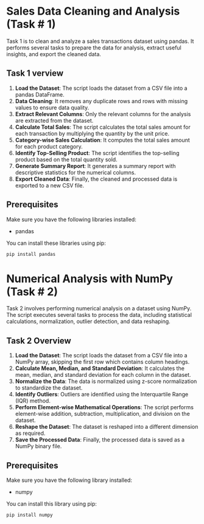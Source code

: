 # Sales Data Cleaning and Analysis (Task # 1)
Task 1 is to clean and analyze a sales transactions dataset using pandas. It performs several tasks to prepare the data for analysis, extract useful insights, and export the cleaned data.

## Task 1 verview

1. **Load the Dataset**: The script loads the dataset from a CSV file into a pandas DataFrame.
2. **Data Cleaning**: It removes any duplicate rows and rows with missing values to ensure data quality.
3. **Extract Relevant Columns**: Only the relevant columns for the analysis are extracted from the dataset.
4. **Calculate Total Sales**: The script calculates the total sales amount for each transaction by multiplying the quantity by the unit price.
5. **Category-wise Sales Calculation**: It computes the total sales amount for each product category.
6. **Identify Top-Selling Product**: The script identifies the top-selling product based on the total quantity sold.
7. **Generate Summary Report**: It generates a summary report with descriptive statistics for the numerical columns.
8. **Export Cleaned Data**: Finally, the cleaned and processed data is exported to a new CSV file.

## Prerequisites

Make sure you have the following libraries installed:

- pandas

You can install these libraries using pip:

```bash
pip install pandas
```

# Numerical Analysis with NumPy (Task # 2)

Task 2 involves performing numerical analysis on a dataset using NumPy. The script executes several tasks to process the data, including statistical calculations, normalization, outlier detection, and data reshaping.

## Task 2 Overview

1. **Load the Dataset**: The script loads the dataset from a CSV file into a NumPy array, skipping the first row which contains column headings.
2. **Calculate Mean, Median, and Standard Deviation**: It calculates the mean, median, and standard deviation for each column in the dataset.
3. **Normalize the Data**: The data is normalized using z-score normalization to standardize the dataset.
4. **Identify Outliers**: Outliers are identified using the Interquartile Range (IQR) method.
5. **Perform Element-wise Mathematical Operations**: The script performs element-wise addition, subtraction, multiplication, and division on the dataset.
6. **Reshape the Dataset**: The dataset is reshaped into a different dimension as required.
7. **Save the Processed Data**: Finally, the processed data is saved as a NumPy binary file.

## Prerequisites

Make sure you have the following library installed:

- numpy

You can install this library using pip:

```bash
pip install numpy
```


